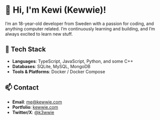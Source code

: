 # 👋 Hi, I'm Kewi (Kewwie)!

I’m an 18-year-old developer from Sweden with a passion for coding, and anything computer related. I’m continuously learning and building, and I’m always excited to learn new stuff.

## 🔧 Tech Stack
- **Languages**: TypeScript, JavaScript, Python, and some C++
- **Databases**: SQLite, MySQL, MongoDB
- **Tools & Platforms**: Docker / Docker Compose

## 📫 Contact
- **Email**: [me@kewwie.com](mailto:me@kewwie.com)
- **Portfolio**: [kewwie.com](https://kewwie.com)
- **Twitter/X**: [@k3wwie](https://twitter.com/k3wwie)

